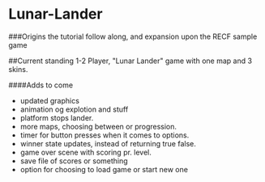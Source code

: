 # Lunar-Lander

###Origins
the tutorial follow along, and expansion upon the RECF sample game

##Current standing
1-2 Player, "Lunar Lander" game with one map and 3 skins.

####Adds to come
* updated graphics
* animation og explotion and stuff
* platform stops lander.
* more maps, choosing between or progression.
* timer for button presses when it comes to options.
* winner state updates, instead of returning true false.
* game over scene with scoring pr. level.
* save file of scores or something
* option for choosing to load game or start new one
